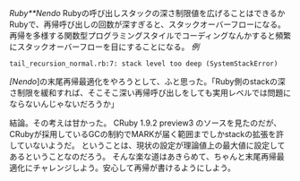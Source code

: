 *Ruby**Nendo* Rubyの呼び出しスタックの深さ制限値を広げることはできるか
Rubyで、再帰呼び出しの回数が深すぎると、スタックオーバーフローになる。
再帰を多様する関数型プログラミングスタイルでコーディングなんかすると頻繁にスタックオーバーフローを目にすることになる。
 *例*
```
tail_recursion_normal.rb:7: stack level too deep (SystemStackError)
```
*[Nendo*]の末尾再帰最適化をやろうとして、ふと思った。「Ruby側のstackの深さ制限を緩和すれば、そこそこ深い再帰呼び出しをしても実用レベルでは問題にならないんじゃないだろうか」

結論。その考えは甘かった。
CRuby 1.9.2 preview3 のソースを見たのだが、CRubyが採用しているGCの制約でMARKが届く範囲までしかstackの拡張を許していないようだ。
ということは、現状の設定が理論値上の最大値に設定してあるということなのだろう。
そんな楽な道はあきらめて、ちゃんと末尾再帰最適化にチャレンジしよう。安心して再帰が書けるようにしよう。
